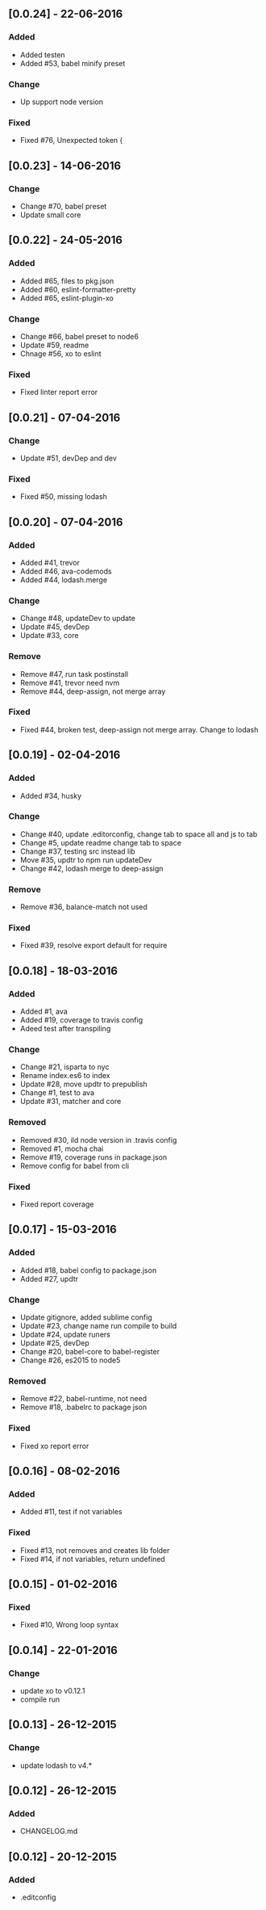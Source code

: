 ## [0.0.24] - 22-06-2016
### Added 
- Added testen
- Added #53, babel minify preset

### Change
- Up support node version

### Fixed
- Fixed #76, Unexpected token {

## [0.0.23] - 14-06-2016
### Change
- Change #70, babel preset
- Update small core

## [0.0.22] - 24-05-2016
### Added
- Added #65, files to pkg.json
- Added #60, eslint-formatter-pretty
- Added #65, eslint-plugin-xo

### Change
- Change #66, babel preset to node6
- Update #59, readme
- Chnage #56, xo to eslint

### Fixed
- Fixed linter report error

## [0.0.21] - 07-04-2016
### Change
- Update #51, devDep and dev

### Fixed
- Fixed #50, missing lodash

## [0.0.20] - 07-04-2016
### Added
- Added #41, trevor
- Added #46, ava-codemods
- Added #44, lodash.merge

### Change
- Change #48, updateDev to update
- Update #45, devDep
- Update #33, core

### Remove
- Remove #47, run task postinstall
- Remove #41, trevor need nvm
- Remove #44, deep-assign, not merge array

### Fixed
- Fixed #44, broken test, deep-assign not merge array. Change to lodash

## [0.0.19] - 02-04-2016
### Added 
- Added #34, husky

### Change
- Change #40, update .editorconfig, change tab to space all and js to tab
- Change #5, update readme change tab to space
- Change #37, testing src instead lib
- Move #35, updtr to npm run updateDev
- Change #42, lodash merge to deep-assign

### Remove
- Remove #36, balance-match not used

### Fixed
- Fixed #39, resolve export default for require

## [0.0.18] - 18-03-2016
### Added 
- Added #1, ava
- Added #19, coverage to travis config
- Adeed test after transpiling

### Change
- Change #21, isparta to nyc
- Rename index.es6 to index
- Update #28, move updtr to prepublish
- Change #1, test to ava
- Update #31, matcher and core

### Removed
- Removed #30, ild node version in .travis config
- Removed #1, mocha chai
- Remove #19, coverage runs in package.json
- Remove config for babel from cli

### Fixed
- Fixed report coverage

## [0.0.17] - 15-03-2016
### Added 
- Added #18, babel config to package.json
- Added #27, updtr

### Change
- Update gitignore, added sublime config
- Update #23, change name run compile to build
- Update #24, update runers
- Update #25, devDep
- Change #20, babel-core to babel-register
- Change #26, es2015 to node5

### Removed
- Remove #22, babel-runtime, not need
- Remove #18, .babelrc to package json

### Fixed
- Fixed xo report error

## [0.0.16] - 08-02-2016
### Added
- Added #11, test if not variables

### Fixed
- Fixed #13, not removes and creates lib folder
- Fixed #14, if not variables, return undefined

## [0.0.15] - 01-02-2016
### Fixed
- Fixed #10, Wrong loop syntax

## [0.0.14] - 22-01-2016
### Change
- update xo to v0.12.1
- compile run

## [0.0.13] - 26-12-2015
### Change
- update lodash to v4.*

## [0.0.12] - 26-12-2015
### Added
- CHANGELOG.md

## [0.0.12] - 20-12-2015
### Added
- .editconfig

